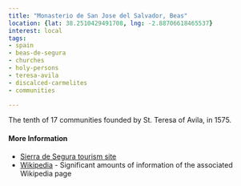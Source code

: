 ```yaml
---
title: "Monasterio de San Jose del Salvador, Beas"
location: {lat: 38.2510429491708, lng: -2.88706618465537}
interest: local
tags:
- spain
- beas-de-segura
- churches
- holy-persons
- teresa-avila
- discalced-carmelites
- communities

---
```



The tenth of 17 communities founded by St. Teresa of Avila, in 1575.

#### More Information

* [Sierra de Segura tourism site](https://lasierradesegura.org/parajes-naturales/convento-de-las-carmelitas-descalzas-de-san-jose-del-salvador/)
* [Wikipedia](https://es.wikipedia.org/wiki/Convento_de_Carmelitas_Descalzas_(Beas_de_Segura)) - Significant amounts of information of the associated Wikipedia page





